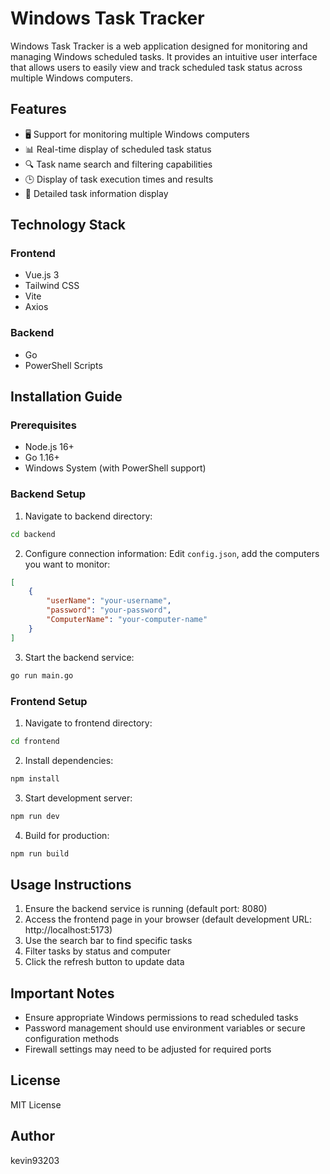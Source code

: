 # Windows Task Tracker

Windows Task Tracker is a web application designed for monitoring and managing Windows scheduled tasks. It provides an intuitive user interface that allows users to easily view and track scheduled task status across multiple Windows computers.

## Features

- 🖥️ Support for monitoring multiple Windows computers
- 📊 Real-time display of scheduled task status
- 🔍 Task name search and filtering capabilities
- 🕒 Display of task execution times and results
- 📝 Detailed task information display

## Technology Stack

### Frontend
- Vue.js 3
- Tailwind CSS
- Vite
- Axios

### Backend
- Go
- PowerShell Scripts

## Installation Guide

### Prerequisites
- Node.js 16+
- Go 1.16+
- Windows System (with PowerShell support)

### Backend Setup

1. Navigate to backend directory:
```bash
cd backend
```

2. Configure connection information:
Edit `config.json`, add the computers you want to monitor:
```json
[
    {
        "userName": "your-username",
        "password": "your-password",
        "ComputerName": "your-computer-name"
    }
]
```

3. Start the backend service:
```bash
go run main.go
```

### Frontend Setup

1. Navigate to frontend directory:
```bash
cd frontend
```

2. Install dependencies:
```bash
npm install
```

3. Start development server:
```bash
npm run dev
```

4. Build for production:
```bash
npm run build
```

## Usage Instructions

1. Ensure the backend service is running (default port: 8080)
2. Access the frontend page in your browser (default development URL: http://localhost:5173)
3. Use the search bar to find specific tasks
4. Filter tasks by status and computer
5. Click the refresh button to update data

## Important Notes

- Ensure appropriate Windows permissions to read scheduled tasks
- Password management should use environment variables or secure configuration methods
- Firewall settings may need to be adjusted for required ports

## License

MIT License

## Author

kevin93203
